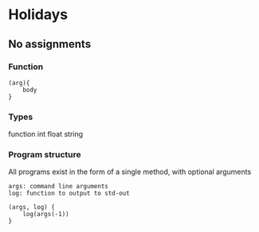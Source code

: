 # Holidays
## No assignments

### Function
```
(arg){
	body
}
```

### Types
function
int
float
string

### Program structure
All programs exist in the form of a single method, with optional arguments
```
args: command line arguments
log: function to output to std-out

(args, log) {
	log(args(-1))
}
```